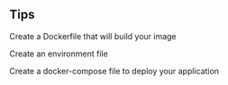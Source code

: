 ## Tips

Create a Dockerfile that will build your image 

Create an environment file 

Create a docker-compose file to deploy your application
